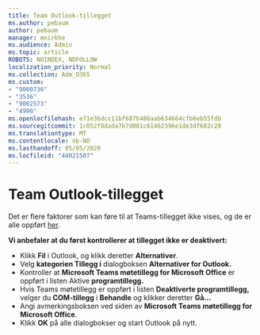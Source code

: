 ```yaml
---
title: Team Outlook-tillegget
ms.author: pebaum
author: pebaum
manager: mnirkhe
ms.audience: Admin
ms.topic: article
ROBOTS: NOINDEX, NOFOLLOW
localization_priority: Normal
ms.collection: Adm_O365
ms.custom:
- "9000736"
- "3536"
- "9002573"
- "4990"
ms.openlocfilehash: e71e3bdcc11bf687b486aab634664cfb6eb55fdb
ms.sourcegitcommit: 1c052f8dada7b7d081c61462396e1de3df682c28
ms.translationtype: MT
ms.contentlocale: nb-NO
ms.lasthandoff: 05/05/2020
ms.locfileid: "44021507"
---
```

# <a name="teams-outlook-add-in"></a>Team Outlook-tillegget

Det er flere faktorer som kan føre til at Teams-tillegget ikke vises, og de er alle oppført [her](https://docs.microsoft.com/microsoftteams/teams-add-in-for-outlook#teams-meeting-add-in-in-outlook-for-windows-does-not-show).

**Vi anbefaler at du først kontrollerer at tillegget ikke er deaktivert:**

- Klikk **Fil** i Outlook, og klikk deretter **Alternativer**.
- Velg **kategorien Tillegg i** dialogboksen **Alternativer for Outlook.**
- Kontroller at **Microsoft Teams møtetillegg for Microsoft Office** er oppført i listen Aktive **programtillegg.**
- Hvis Teams møtetillegg er oppført i listen **Deaktiverte programtillegg,** velger du **COM-tillegg** i **Behandle** og klikker deretter **Gå...**
- Angi avmerkingsboksen ved siden av **Microsoft Teams møtetillegg for Microsoft Office**.
- Klikk **OK** på alle dialogbokser og start Outlook på nytt.
